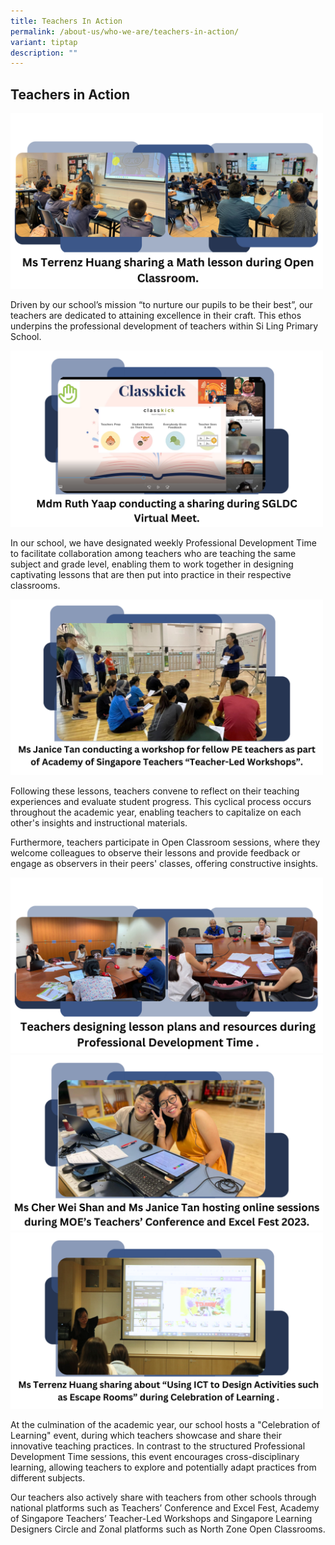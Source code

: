 ```yaml
---
title: Teachers In Action
permalink: /about-us/who-we-are/teachers-in-action/
variant: tiptap
description: ""
---
```

<h2>Teachers in Action</h2>
<div class="isomer-image-wrapper">
<img style="width:500px" height="auto" width="100%" src="/images/moreeeee.png">
</div>
<p>Driven by our school’s mission “to nurture our pupils to be their best”,
our teachers are dedicated to attaining excellence in their craft. This
ethos underpins the professional development of teachers within Si Ling
Primary School.</p>
<div class="isomer-image-wrapper">
<img style="width:500px" height="auto" width="100%" src="/images/Ruth_teachers_in_action.png">
</div>
<p>In our school, we have designated weekly Professional Development Time
to facilitate collaboration among teachers who are teaching the same subject
and grade level, enabling them to work together in designing captivating
lessons that are then put into practice in their respective classrooms.</p>
<div class="isomer-image-wrapper">
<img style="width:500px" height="auto" width="100%" src="/images/Janice_Teachers_in_action.png">
</div>
<p>Following these lessons, teachers convene to reflect on their teaching
experiences and evaluate student progress. This cyclical process occurs
throughout the academic year, enabling teachers to capitalize on each other's
insights and instructional materials.</p>
<p>Furthermore, teachers participate in Open Classroom sessions, where they
welcome colleagues to observe their lessons and provide feedback or engage
as observers in their peers' classes, offering constructive insights.</p>
<div class="isomer-image-wrapper">
<img style="width:500px" height="auto" width="100%" src="/images/Marie_teachers_in_action.png">
</div>
<div class="isomer-image-wrapper">
<img style="width:500px" height="auto" width="100%" src="/images/Wei_Shan_Teachers_in_action.png">
</div>
<div class="isomer-image-wrapper">
<img style="width:500px" height="auto" width="100%" src="/images/Terrenz_teachers_in_action_2.png">
</div>
<p>At the culmination of the academic year, our school hosts a "Celebration
of Learning" event, during which teachers showcase and share their innovative
teaching practices. In contrast to the structured Professional Development
Time sessions, this event encourages cross-disciplinary learning, allowing
teachers to explore and potentially adapt practices from different subjects.</p>
<p>Our teachers also actively share with teachers from other schools through
national platforms such as Teachers’ Conference and Excel Fest, Academy
of Singapore Teachers’ Teacher-Led Workshops and Singapore Learning Designers
Circle and Zonal platforms such as North Zone Open Classrooms.</p>